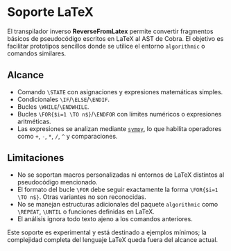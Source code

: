 # Soporte LaTeX

El transpilador inverso **ReverseFromLatex** permite convertir fragmentos
básicos de pseudocódigo escritos en LaTeX al AST de Cobra. El objetivo es
facilitar prototipos sencillos donde se utilice el entorno `algorithmic` o
comandos similares.

## Alcance

- Comando `\STATE` con asignaciones y expresiones matemáticas simples.
- Condicionales `\IF`/`\ELSE`/`\ENDIF`.
- Bucles `\WHILE`/`\ENDWHILE`.
- Bucles `\FOR{$i=1 \TO n$}`/`\ENDFOR` con límites numéricos o
  expresiones aritméticas.
- Las expresiones se analizan mediante [`sympy`](https://www.sympy.org/),
  lo que habilita operadores como `+`, `-`, `*`, `/`, `^` y comparaciones.

## Limitaciones

- No se soportan macros personalizadas ni entornos de LaTeX distintos al
  pseudocódigo mencionado.
- El formato del bucle `\FOR` debe seguir exactamente la forma
  `\FOR{$i=1 \TO n$}`. Otras variantes no son reconocidas.
- No se manejan estructuras adicionales del paquete `algorithmic` como
  `\REPEAT`, `\UNTIL` o funciones definidas en LaTeX.
- El análisis ignora todo texto ajeno a los comandos anteriores.

Este soporte es experimental y está destinado a ejemplos mínimos; la
complejidad completa del lenguaje LaTeX queda fuera del alcance actual.

